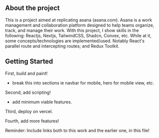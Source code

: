 ## About the project

This is a project aimed at replicating asana (asana.com). Asana is a work management and collaboration platform designed to help teams organize, track, and manage their work.
With this project, I show skills in the following: Reactjs, Nextjs, TailwindCSS, Shadcn, Convex, etc. While at it, some concepts/technologies are implemented/used. Notably React's parallel route and intercepting routes; and Redux Toolkit.

## Getting Started

First, build and paint!

- break this into sections ie navbar for mobile, hero for mobile view, etc.

Second, add scripting!

- add minimum viable features.

Third, deploy on vercel.

Fourth, add more features!

Reminder: Include links both to this work and the earlier one, in this file!
